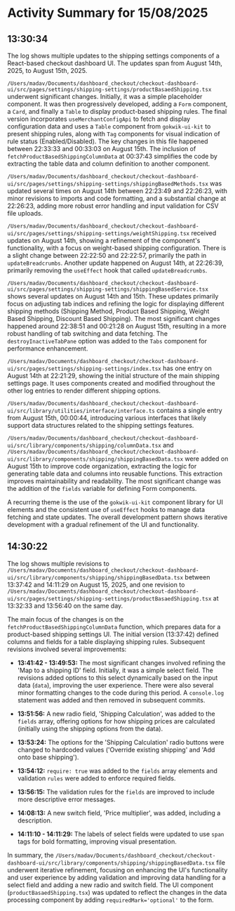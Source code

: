 # Activity Summary for 15/08/2025

## 13:30:34
The log shows multiple updates to the shipping settings components of a React-based checkout dashboard UI.  The updates span from August 14th, 2025, to August 15th, 2025.

`/Users/madav/Documents/dashboard_checkout/checkout-dashboard-ui/src/pages/settings/shipping-settings/productBasaedShipping.tsx` underwent significant changes.  Initially, it was a simple placeholder component. It was then progressively developed, adding a `Form` component, a `Card`, and finally a `Table` to display product-based shipping rules.  The final version incorporates `useMerchantConfigApi` to fetch and display configuration data and uses a  `Table` component from `gokwik-ui-kit` to present shipping rules, along with `Tag` components for visual indication of rule status (Enabled/Disabled).  The key changes in this file happened between 22:33:33 and 00:33:03 on August 15th.  The inclusion of `fetchProductBasedShippingColumnData`  at 00:37:43 simplifies the code by extracting the table data and column definition to another component.

`/Users/madav/Documents/dashboard_checkout/checkout-dashboard-ui/src/pages/settings/shipping-settings/shippingBasedMethods.tsx` was updated several times on August 14th between 22:23:49 and 22:26:23, with minor revisions to imports and code formatting, and a substantial change at 22:26:23, adding more robust error handling and input validation for CSV file uploads.


`/Users/madav/Documents/dashboard_checkout/checkout-dashboard-ui/src/pages/settings/shipping-settings/weightShipping.tsx`  received updates on August 14th, showing a refinement of the component's functionality, with a focus on weight-based shipping configuration.  There is a slight change between 22:22:50 and 22:22:57, primarily the path in `updateBreadcrumbs`. Another update happened on August 14th, at 22:26:39, primarily removing the `useEffect` hook that called `updateBreadcrumbs`.

`/Users/madav/Documents/dashboard_checkout/checkout-dashboard-ui/src/pages/settings/shipping-settings/shippingBasedService.tsx` shows several updates on August 14th and 15th.  These updates primarily focus on adjusting tab indices and refining the logic for displaying different shipping methods (Shipping Method, Product Based Shipping, Weight Based Shipping, Discount Based Shipping).  The most significant changes happened around 22:38:51 and 00:21:28 on August 15th,  resulting in a more robust handling of tab switching and data fetching.  The `destroyInactiveTabPane` option was added to the `Tabs` component for performance enhancement.

`/Users/madav/Documents/dashboard_checkout/checkout-dashboard-ui/src/pages/settings/shipping-settings/index.tsx`  has one entry on August 14th at 22:21:29, showing the initial structure of the main shipping settings page. It uses components created and modified throughout the other log entries to render different shipping options.

`/Users/madav/Documents/dashboard_checkout/checkout-dashboard-ui/src/library/utilities/interface/interface.ts` contains a single entry from August 15th, 00:00:44, introducing various interfaces that likely support data structures related to the shipping settings features.

`/Users/madav/Documents/dashboard_checkout/checkout-dashboard-ui/src/library/components/shipping/columnData.tsx` and `/Users/madav/Documents/dashboard_checkout/checkout-dashboard-ui/src/library/components/shipping/shippingBasedData.tsx` were added on August 15th to improve code organization, extracting the logic for generating table data and columns into reusable functions. This extraction improves maintainability and readability. The most significant change was the addition of the `fields` variable for defining Form components.

A recurring theme is the use of the `gokwik-ui-kit` component library for UI elements and the consistent use of `useEffect` hooks to manage data fetching and state updates. The overall development pattern shows iterative development with a gradual refinement of the UI and functionality.


## 14:30:22
The log shows multiple revisions to `/Users/madav/Documents/dashboard_checkout/checkout-dashboard-ui/src/library/components/shipping/shippingBasedData.tsx` between 13:37:42 and 14:11:29 on August 15, 2025, and one revision to `/Users/madav/Documents/dashboard_checkout/checkout-dashboard-ui/src/pages/settings/shipping-settings/productBasaedShipping.tsx` at 13:32:33 and 13:56:40 on the same day.

The main focus of the changes is on the `fetchProductBasedShippingColumnData` function, which prepares data for a product-based shipping settings UI.  The initial version (13:37:42) defined columns and fields for a table displaying shipping rules. Subsequent revisions involved several improvements:

* **13:41:42 - 13:49:53:**  The most significant changes involved refining the 'Map to a shipping ID' field. Initially, it was a simple select field.  The revisions added options to this select dynamically based on the input data (`data`), improving the user experience.  There were also several minor formatting changes to the code during this period.  A `console.log` statement was added and then removed in subsequent commits.

* **13:51:56:** A new radio field, 'Shipping Calculation', was added to the `fields` array, offering options for how shipping prices are calculated (initially using the shipping options from the data).

* **13:53:24:** The options for the 'Shipping Calculation' radio buttons were changed to hardcoded values ('Override existing shipping' and 'Add onto base shipping').

* **13:54:12:**  `require: true` was added to the `fields` array elements and validation `rules` were added to enforce required fields.

* **13:56:15:** The validation rules for the `fields` are improved to include more descriptive error messages.


* **14:08:13:** A new switch field, 'Price multiplier', was added, including a description.


* **14:11:10 - 14:11:29:** The labels of select fields were updated to use `span` tags for bold formatting, improving visual presentation.

In summary, the `/Users/madav/Documents/dashboard_checkout/checkout-dashboard-ui/src/library/components/shipping/shippingBasedData.tsx` file underwent iterative refinement, focusing on enhancing the UI's functionality and user experience by adding validation and improving data handling for a select field and adding a new radio and switch field.  The UI component (`productBasaedShipping.tsx`) was updated to reflect the changes in the data processing component by adding `requiredMark='optional'` to the form.
